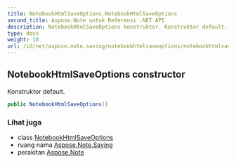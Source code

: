 ```yaml
---
title: NotebookHtmlSaveOptions.NotebookHtmlSaveOptions
second_title: Aspose.Note untuk Referensi .NET API
description: NotebookHtmlSaveOptions konstruktor. Konstruktor default.
type: docs
weight: 10
url: /id/net/aspose.note.saving/notebookhtmlsaveoptions/notebookhtmlsaveoptions/
---
```

## NotebookHtmlSaveOptions constructor

Konstruktor default.

```csharp
public NotebookHtmlSaveOptions()
```

### Lihat juga

* class [NotebookHtmlSaveOptions](../)
* ruang nama [Aspose.Note.Saving](../../notebookhtmlsaveoptions/)
* perakitan [Aspose.Note](../../../)


